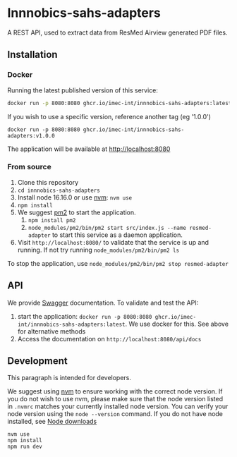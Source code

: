 # Innnobics-sahs-adapters

A REST API, used to extract data from ResMed Airview generated PDF files.

## Installation

### Docker

Running the latest published version of this service:

```sh
docker run -p 8080:8080 ghcr.io/imec-int/innnobics-sahs-adapters:latest
```

If you wish to use a specific version, reference another tag (eg '1.0.0')

```
docker run -p 8080:8080 ghcr.io/imec-int/innnobics-sahs-adapters:v1.0.0
```

The application will be available at [http://localhost:8080](http://localhost:8080)

### From source

1. Clone this repository
2. `cd innnobics-sahs-adapters`
3. Install node 16.16.0 or use [nvm](https://github.com/nvm-sh/nvm): `nvm use`
4. `npm install`
5. We suggest [pm2](https://pm2.keymetrics.io/) to start the application. 
   1. `npm install pm2`
   2. `node_modules/pm2/bin/pm2 start src/index.js --name resmed-adapter` to start this service as a daemon application. 
6. Visit `http://localhost:8080/` to validate that the service is up and running. If not try running `node_modules/pm2/bin/pm2 ls` 

To stop the application, use `node_modules/pm2/bin/pm2 stop resmed-adapter`

## API

We provide [Swagger](https://swagger.io/) documentation. To validate and test the API:

1. start the application: `docker run -p 8080:8080 ghcr.io/imec-int/innnobics-sahs-adapters:latest`. We use docker for this. See above for alternative methods
2. Access the documentation on `http://localhost:8080/api/docs`

## Development

This paragraph is intended for developers.

We suggest using [nvm](https://github.com/nvm-sh/nvm) to ensure working with the correct node version. If you do not wish to use nvm, please make sure that the node version listed in `.nvmrc` matches your currently installed node version. You can verify your node version using the `node --version` command. If you do not have node installed, see [Node downloads](https://nodejs.org/en/download/)

```
nvm use
npm install
npm run dev
```
